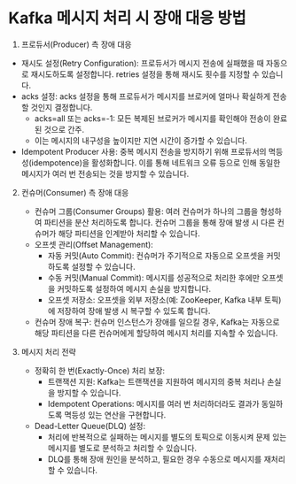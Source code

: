 # Kafka 메시지 처리 시 장애 대응 방법


1.  프로듀서(Producer) 측 장애 대응

   - 재시도 설정(Retry Configuration): 프로듀서가 메시지 전송에 실패했을 때 자동으로 재시도하도록 설정합니다. retries 설정을 통해 재시도 횟수를 지정할 수 있습니다.
   - acks 설정: acks 설정을 통해 프로듀서가 메시지를 브로커에 얼마나 확실하게 전송할 것인지 결정합니다.
     - acks=all 또는 acks=-1: 모든 복제된 브로커가 메시지를 확인해야 전송이 완료된 것으로 간주.
     - 이는 메시지의 내구성을 높이지만 지연 시간이 증가할 수 있습니다.
   - Idempotent Producer 사용: 중복 메시지 전송을 방지하기 위해 프로듀서의 멱등성(idempotence)을 활성화합니다. 이를 통해 네트워크 오류 등으로 인해 동일한 메시지가 여러 번 전송되는 것을 방지할 수 있습니다.

2. 컨슈머(Consumer) 측 장애 대응

   - 컨슈머 그룹(Consumer Groups) 활용: 여러 컨슈머가 하나의 그룹을 형성하여 파티션을 분산 처리하도록 합니다. 컨슈머 그룹을 통해 장애 발생 시 다른 컨슈머가 해당 파티션을 인계받아 처리할 수 있습니다.
   - 오프셋 관리(Offset Management):
     - 자동 커밋(Auto Commit): 컨슈머가 주기적으로 자동으로 오프셋을 커밋하도록 설정할 수 있습니다.
     - 수동 커밋(Manual Commit): 메시지를 성공적으로 처리한 후에만 오프셋을 커밋하도록 설정하여 메시지 손실을 방지합니다.
     - 오프셋 저장소: 오프셋을 외부 저장소(예: ZooKeeper, Kafka 내부 토픽)에 저장하여 장애 발생 시 복구할 수 있도록 합니다.
   - 컨슈머 장애 복구: 컨슈머 인스턴스가 장애를 일으킬 경우, Kafka는 자동으로 해당 파티션을 다른 컨슈머에게 할당하여 메시지 처리를 지속할 수 있습니다.

3. 메시지 처리 전략

   - 정확히 한 번(Exactly-Once) 처리 보장:
     - 트랜잭션 지원: Kafka는 트랜잭션을 지원하여 메시지의 중복 처리나 손실을 방지할 수 있습니다.
     - Idempotent Operations: 메시지를 여러 번 처리하더라도 결과가 동일하도록 멱등성 있는 연산을 구현합니다.
   - Dead-Letter Queue(DLQ) 설정:
     - 처리에 반복적으로 실패하는 메시지를 별도의 토픽으로 이동시켜 문제 있는 메시지를 별도로 분석하고 처리할 수 있습니다.
     - DLQ를 통해 장애 원인을 분석하고, 필요한 경우 수동으로 메시지를 재처리할 수 있습니다.


